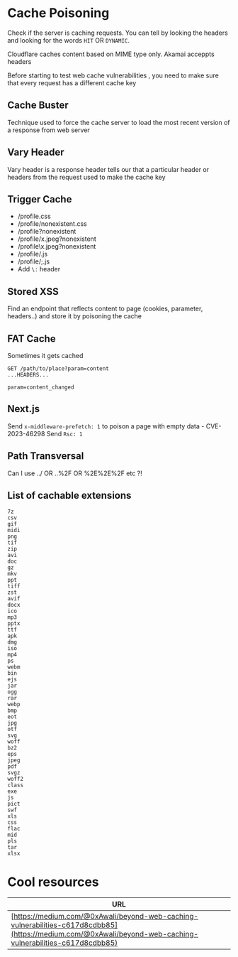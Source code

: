 # Cache Poisoning

Check if the server is caching requests. You can tell by looking the headers and looking for the words `HIT` OR `DYNAMIC`.

Cloudflare caches content based on MIME type only. Akamai acceppts headers

Before starting to test web cache vulnerabilities , you need to make sure that every request has a different cache key

## Cache Buster

Technique used to force the cache server to load the most recent version of a response from web server

## Vary Header

Vary header is a response header tells our that a particular header or headers from the request used to make the cache key

## Trigger Cache

- /profile.css
- /profile/nonexistent.css
- /profile?nonexistent
- /profile/x.jpeg?nonexistent
- /profile\x.jpeg?nonexistent
- /profile/.js
- /profile/;.js
- Add `\:` header

## Stored XSS

Find an endpoint that reflects content to page (cookies, parameter, headers..) and store it by poisoning the cache

## FAT Cache

Sometimes it gets cached

```
GET /path/to/place?param=content
...HEADERS...

param=content_changed
```

## Next.js

Send `x-middleware-prefetch: 1` to poison a page with empty data - CVE-2023-46298 Send `Rsc: 1`

## Path Transversal

Can I use ../ OR ..%2F OR %2E%2E%2F etc ?!

## List of cachable extensions

```
7z
csv
gif
midi
png
tif
zip
avi
doc
gz
mkv
ppt
tiff
zst
avif
docx
ico
mp3
pptx
ttf
apk
dmg
iso
mp4
ps
webm
bin
ejs
jar
ogg
rar
webp
bmp
eot
jpg
otf
svg
woff
bz2
eps
jpeg
pdf
svgz
woff2
class
exe
js
pict
swf
xls
css
flac
mid
pls
tar
xlsx
```

# Cool resources

|URL|
|---|
|[https://medium.com/@0xAwali/beyond-web-caching-vulnerabilities-c617d8cdbb85](https://medium.com/@0xAwali/beyond-web-caching-vulnerabilities-c617d8cdbb85)|